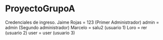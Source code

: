 # ProyectoGrupoA
Credenciales de ingreso.
Jaime Rojas = 123 (Primer Administrador)
admin = admin (Segundo administrador)
Marcelo = salu2 (usuario 1)
Loro = rer (usuario 2)
user = user (usuario 3)
